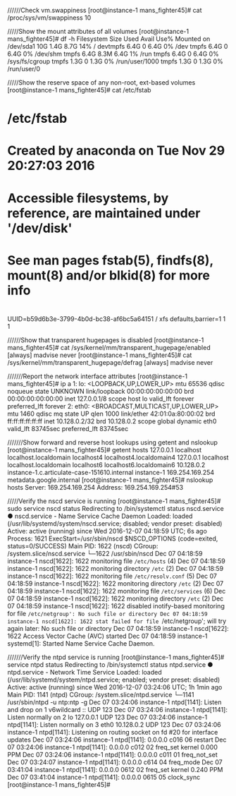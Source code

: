 //////Check vm.swappiness
[root@instance-1 mans_fighter45]# cat /proc/sys/vm/swappiness
10

/////Show the mount attributes of all volumes
[root@instance-1 mans_fighter45]# df -h
Filesystem      Size  Used Avail Use% Mounted on
/dev/sda1        10G  1.4G  8.7G  14% /
devtmpfs        6.4G     0  6.4G   0% /dev
tmpfs           6.4G     0  6.4G   0% /dev/shm
tmpfs           6.4G  8.3M  6.4G   1% /run
tmpfs           6.4G     0  6.4G   0% /sys/fs/cgroup
tmpfs           1.3G     0  1.3G   0% /run/user/1000
tmpfs           1.3G     0  1.3G   0% /run/user/0

/////Show the reserve space of any non-root, ext-based volumes
[root@instance-1 mans_fighter45]# cat /etc/fstab 
#
# /etc/fstab
# Created by anaconda on Tue Nov 29 20:27:03 2016
#
# Accessible filesystems, by reference, are maintained under '/dev/disk'
# See man pages fstab(5), findfs(8), mount(8) and/or blkid(8) for more info
#
UUID=b59d6b3e-3799-4b0d-bc38-af6bc5a64151 /                       xfs     defaults,barrier=1 1 1


//////Show that transparent hugepages is disabled
[root@instance-1 mans_fighter45]# cat /sys/kernel/mm/transparent_hugepage/enabled 
[always] madvise never
[root@instance-1 mans_fighter45]# cat /sys/kernel/mm/transparent_hugepage/defrag 
[always] madvise never

///////Report the network interface attributes
[root@instance-1 mans_fighter45]# ip a
1: lo: <LOOPBACK,UP,LOWER_UP> mtu 65536 qdisc noqueue state UNKNOWN 
    link/loopback 00:00:00:00:00:00 brd 00:00:00:00:00:00
    inet 127.0.0.1/8 scope host lo
       valid_lft forever preferred_lft forever
2: eth0: <BROADCAST,MULTICAST,UP,LOWER_UP> mtu 1460 qdisc mq state UP qlen 1000
    link/ether 42:01:0a:80:00:02 brd ff:ff:ff:ff:ff:ff
    inet 10.128.0.2/32 brd 10.128.0.2 scope global dynamic eth0
       valid_lft 83745sec preferred_lft 83745sec

///////Show forward and reverse host lookups using getent and nslookup
[root@instance-1 mans_fighter45]# getent hosts
127.0.0.1       localhost localhost.localdomain localhost4 localhost4.localdomain4
127.0.0.1       localhost localhost.localdomain localhost6 localhost6.localdomain6
10.128.0.2      instance-1.c.articulate-case-151610.internal instance-1
169.254.169.254 metadata.google.internal
[root@instance-1 mans_fighter45]# nslookup hosts
Server:         169.254.169.254
Address:        169.254.169.254#53

/////Verify the nscd service is running
[root@instance-1 mans_fighter45]# sudo service nscd status
Redirecting to /bin/systemctl status  nscd.service
● nscd.service - Name Service Cache Daemon
   Loaded: loaded (/usr/lib/systemd/system/nscd.service; disabled; vendor preset: disabled)
   Active: active (running) since Wed 2016-12-07 04:18:59 UTC; 6s ago
  Process: 1621 ExecStart=/usr/sbin/nscd $NSCD_OPTIONS (code=exited, status=0/SUCCESS)
 Main PID: 1622 (nscd)
   CGroup: /system.slice/nscd.service
           └─1622 /usr/sbin/nscd
Dec 07 04:18:59 instance-1 nscd[1622]: 1622 monitoring file `/etc/hosts` (4)
Dec 07 04:18:59 instance-1 nscd[1622]: 1622 monitoring directory `/etc` (2)
Dec 07 04:18:59 instance-1 nscd[1622]: 1622 monitoring file `/etc/resolv.conf` (5)
Dec 07 04:18:59 instance-1 nscd[1622]: 1622 monitoring directory `/etc` (2)
Dec 07 04:18:59 instance-1 nscd[1622]: 1622 monitoring file `/etc/services` (6)
Dec 07 04:18:59 instance-1 nscd[1622]: 1622 monitoring directory `/etc` (2)
Dec 07 04:18:59 instance-1 nscd[1622]: 1622 disabled inotify-based monitoring for file `/etc/netgroup': No such file or directory
Dec 07 04:18:59 instance-1 nscd[1622]: 1622 stat failed for file `/etc/netgroup'; will try again later: No such file or directory
Dec 07 04:18:59 instance-1 nscd[1622]: 1622 Access Vector Cache (AVC) started
Dec 07 04:18:59 instance-1 systemd[1]: Started Name Service Cache Daemon.


///////Verify the ntpd service is running
[root@instance-1 mans_fighter45]# service ntpd status
Redirecting to /bin/systemctl status  ntpd.service
● ntpd.service - Network Time Service
   Loaded: loaded (/usr/lib/systemd/system/ntpd.service; enabled; vendor preset: disabled)
   Active: active (running) since Wed 2016-12-07 03:24:06 UTC; 1h 1min ago
 Main PID: 1141 (ntpd)
   CGroup: /system.slice/ntpd.service
           └─1141 /usr/sbin/ntpd -u ntp:ntp -g
Dec 07 03:24:06 instance-1 ntpd[1141]: Listen and drop on 1 v6wildcard :: UDP 123
Dec 07 03:24:06 instance-1 ntpd[1141]: Listen normally on 2 lo 127.0.0.1 UDP 123
Dec 07 03:24:06 instance-1 ntpd[1141]: Listen normally on 3 eth0 10.128.0.2 UDP 123
Dec 07 03:24:06 instance-1 ntpd[1141]: Listening on routing socket on fd #20 for interface updates
Dec 07 03:24:06 instance-1 ntpd[1141]: 0.0.0.0 c016 06 restart
Dec 07 03:24:06 instance-1 ntpd[1141]: 0.0.0.0 c012 02 freq_set kernel 0.000 PPM
Dec 07 03:24:06 instance-1 ntpd[1141]: 0.0.0.0 c011 01 freq_not_set
Dec 07 03:24:07 instance-1 ntpd[1141]: 0.0.0.0 c614 04 freq_mode
Dec 07 03:41:04 instance-1 ntpd[1141]: 0.0.0.0 0612 02 freq_set kernel 0.240 PPM
Dec 07 03:41:04 instance-1 ntpd[1141]: 0.0.0.0 0615 05 clock_sync
[root@instance-1 mans_fighter45]# 
